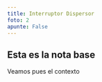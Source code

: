 ```yaml
---
title: Interruptor Dispersor
foto: 2
apunte: False
---
```

## Esta es la nota base
Veamos pues el contexto
